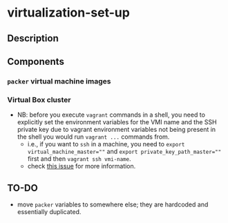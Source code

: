 # virtualization-set-up

## Description

## Components

### `packer` virtual machine images

### Virtual Box cluster

- NB: before you execute `vagrant` commands in a shell, you need to explicitly set the environment variables for the VMI name and the SSH private key due to vagrant environment variables not being present in the shell you would run `vagrant ...` commands from.
  - i.e., if you want to `ssh` in a machine, you need to `export virtual_machine_master=""` and `export private_key_path_master=""` first and then `vagrant ssh vmi-name`.
  - check [this issue](https://github.com/bmatcuk/terraform-provider-vagrant/issues/21) for more information.

## TO-DO

- move `packer` variables to somewhere else; they are hardcoded and essentially duplicated.
